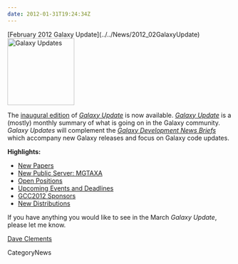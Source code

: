```yaml
---
date: 2012-01-31T19:24:34Z
---
```

<div class='newsItemHeader'>[February 2012 Galaxy Update](../../News/2012_02GalaxyUpdate)</div>

<div class='right'><a href='/GalaxyUpdates/2012_02'><img src='/Images/Logos/GalaxyUpdate200.png' alt='Galaxy Updates' width=150 /></a></div>

The [inaugural edition](/GalaxyUpdates/2012_02) of *[Galaxy Update](/GalaxyUpdates)* is now available.  *[Galaxy Update](/GalaxyUpdates)* is a (mostly) monthly summary of what is going on in the Galaxy community.  *Galaxy Updates* will complement the *[Galaxy Development News Briefs](../../DevNewsBriefs)* which accompany new Galaxy releases and focus on Galaxy code updates.

**Highlights:**

* [New Papers](/GalaxyUpdates/2012_02#new-papers)
* [New Public Server: MGTAXA](/GalaxyUpdates/2012_02#new-public-server-mgtaxa)
* [Open Positions](/GalaxyUpdates/2012_02#whos-hiring)
* [Upcoming Events and Deadlines](/GalaxyUpdates/2012_02#upcoming-events-and-deadlines)
* [GCC2012 Sponsors](/GalaxyUpdates/2012_02#gcc2012-sponsors)
* [New Distributions](/GalaxyUpdates/2012_02#new-distributions)

If you have anything you would like to see in the March *Galaxy Update*, please let me know.

[Dave Clements](../../DaveClements)


CategoryNews
